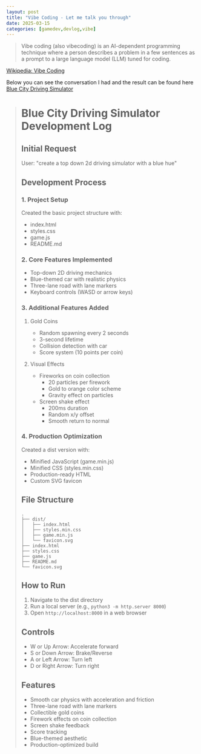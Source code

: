 ```yaml
---
layout: post
title: "Vibe Coding - Let me talk you through"
date: 2025-03-15
categories: [gamedev,devlog,vibe]
---
```


> Vibe coding (also vibecoding) is an AI-dependent programming technique where a person describes a problem in a few sentences as a prompt to a large language model (LLM) tuned for coding.

[Wikipedia: Vibe Coding](https://en.wikipedia.org/wiki/Vibe_coding)

Below you can see the conversation I had and the result can be found here [Blue City Driving Simulator](/projects/blue-city-driving-simulator/index.html)

> # Blue City Driving Simulator Development Log
> 
> ## Initial Request
> User: "create a top down 2d driving simulator with a blue hue"
> 
> ## Development Process
> 
> ### 1. Project Setup
> Created the basic project structure with:
> - index.html
> - styles.css
> - game.js
> - README.md
> 
> ### 2. Core Features Implemented
> - Top-down 2D driving mechanics
> - Blue-themed car with realistic physics
> - Three-lane road with lane markers
> - Keyboard controls (WASD or arrow keys)
> 
> ### 3. Additional Features Added
> 1. Gold Coins
>    - Random spawning every 2 seconds
>    - 3-second lifetime
>    - Collision detection with car
>    - Score system (10 points per coin)
> 
> 2. Visual Effects
>    - Fireworks on coin collection
>      - 20 particles per firework
>      - Gold to orange color scheme
>      - Gravity effect on particles
>    - Screen shake effect
>      - 200ms duration
>      - Random x/y offset
>      - Smooth return to normal
> 
> ### 4. Production Optimization
> Created a dist version with:
> - Minified JavaScript (game.min.js)
> - Minified CSS (styles.min.css)
> - Production-ready HTML
> - Custom SVG favicon
> 
> ## File Structure
> ```
> .
> ├── dist/
> │   ├── index.html
> │   ├── styles.min.css
> │   ├── game.min.js
> │   └── favicon.svg
> ├── index.html
> ├── styles.css
> ├── game.js
> ├── README.md
> └── favicon.svg
> ```
> 
> ## How to Run
> 1. Navigate to the dist directory
> 2. Run a local server (e.g., `python3 -m http.server 8000`)
> 3. Open `http://localhost:8000` in a web browser
> 
> ## Controls
> - W or Up Arrow: Accelerate forward
> - S or Down Arrow: Brake/Reverse
> - A or Left Arrow: Turn left
> - D or Right Arrow: Turn right
> 
> ## Features
> - Smooth car physics with acceleration and friction
> - Three-lane road with lane markers
> - Collectible gold coins
> - Firework effects on coin collection
> - Screen shake feedback
> - Score tracking
> - Blue-themed aesthetic
> - Production-optimized build 
